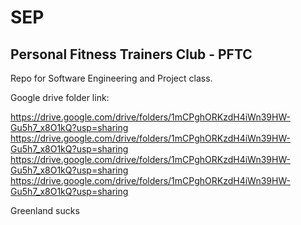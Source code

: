 # SEP

## Personal Fitness Trainers Club - PFTC

Repo for Software Engineering and Project class. 

Google drive folder link: 

https://drive.google.com/drive/folders/1mCPghORKzdH4iWn39HW-Gu5h7_x8O1kQ?usp=sharing
https://drive.google.com/drive/folders/1mCPghORKzdH4iWn39HW-Gu5h7_x8O1kQ?usp=sharing
https://drive.google.com/drive/folders/1mCPghORKzdH4iWn39HW-Gu5h7_x8O1kQ?usp=sharing
https://drive.google.com/drive/folders/1mCPghORKzdH4iWn39HW-Gu5h7_x8O1kQ?usp=sharing

Greenland sucks
